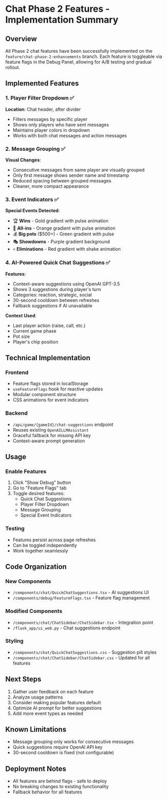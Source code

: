 # Chat Phase 2 Features - Implementation Summary

## Overview
All Phase 2 chat features have been successfully implemented on the `feature/chat-phase-2-enhancements` branch. Each feature is toggleable via feature flags in the Debug Panel, allowing for A/B testing and gradual rollout.

## Implemented Features

### 1. Player Filter Dropdown ✅
**Location**: Chat header, after divider
- Filters messages by specific player
- Shows only players who have sent messages
- Maintains player colors in dropdown
- Works with both chat messages and action messages

### 2. Message Grouping ✅
**Visual Changes**:
- Consecutive messages from same player are visually grouped
- Only first message shows sender name and timestamp
- Reduced spacing between grouped messages
- Cleaner, more compact appearance

### 3. Event Indicators ✅
**Special Events Detected**:
- 🏆 **Wins** - Gold gradient with pulse animation
- 📢 **All-ins** - Orange gradient with pulse animation
- 💰 **Big pots** ($500+) - Green gradient with pulse
- 🎭 **Showdowns** - Purple gradient background
- 💀 **Eliminations** - Red gradient with shake animation

### 4. AI-Powered Quick Chat Suggestions ✅
**Features**:
- Context-aware suggestions using OpenAI GPT-3.5
- Shows 3 suggestions during player's turn
- Categories: reaction, strategic, social
- 30-second cooldown between refreshes
- Fallback suggestions if AI unavailable

**Context Used**:
- Last player action (raise, call, etc.)
- Current game phase
- Pot size
- Player's chip position

## Technical Implementation

### Frontend
- Feature flags stored in localStorage
- `useFeatureFlags` hook for reactive updates
- Modular component structure
- CSS animations for event indicators

### Backend
- `/api/game/{gameId}/chat-suggestions` endpoint
- Reuses existing `OpenAILLMAssistant`
- Graceful fallback for missing API key
- Context-aware prompt generation

## Usage

### Enable Features
1. Click "Show Debug" button
2. Go to "Feature Flags" tab
3. Toggle desired features:
   - Quick Chat Suggestions
   - Player Filter Dropdown
   - Message Grouping
   - Special Event Indicators

### Testing
- Features persist across page refreshes
- Can be toggled independently
- Work together seamlessly

## Code Organization

### New Components
- `/components/chat/QuickChatSuggestions.tsx` - AI suggestions UI
- `/components/debug/FeatureFlags.tsx` - Feature flag management

### Modified Components
- `/components/chat/ChatSidebar/ChatSidebar.tsx` - Integration point
- `/flask_app/ui_web.py` - Chat suggestions endpoint

### Styling
- `/components/chat/QuickChatSuggestions.css` - Suggestion pill styles
- `/components/chat/ChatSidebar/ChatSidebar.css` - Updated for all features

## Next Steps
1. Gather user feedback on each feature
2. Analyze usage patterns
3. Consider making popular features default
4. Optimize AI prompt for better suggestions
5. Add more event types as needed

## Known Limitations
- Message grouping only works for consecutive messages
- Quick suggestions require OpenAI API key
- 30-second cooldown is fixed (not configurable)

## Deployment Notes
- All features are behind flags - safe to deploy
- No breaking changes to existing functionality
- Fallback behavior for all features